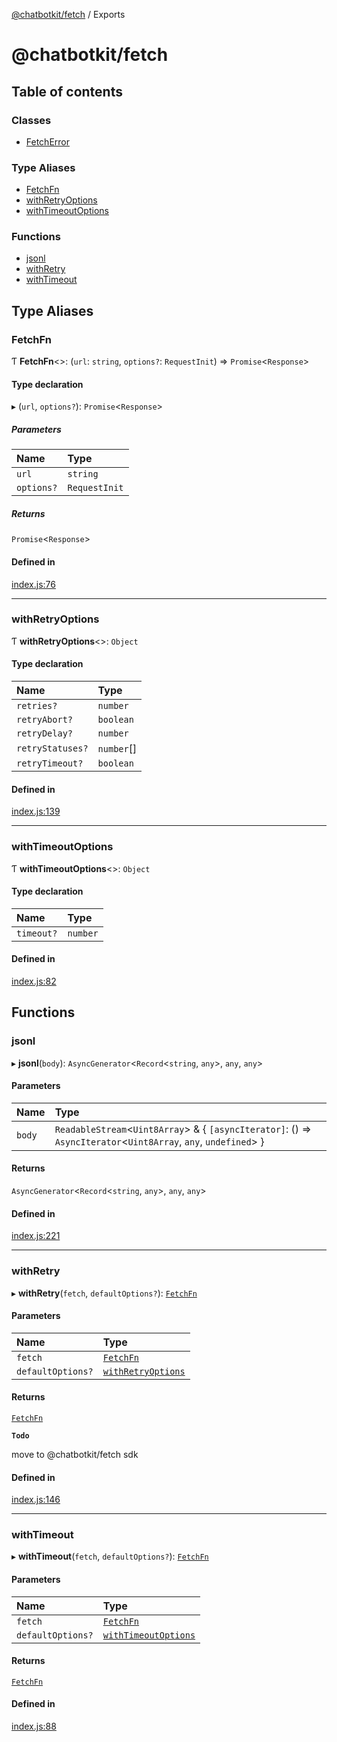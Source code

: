 [@chatbotkit/fetch](README.md) / Exports

# @chatbotkit/fetch

## Table of contents

### Classes

- [FetchError](classes/FetchError.md)

### Type Aliases

- [FetchFn](modules.md#fetchfn)
- [withRetryOptions](modules.md#withretryoptions)
- [withTimeoutOptions](modules.md#withtimeoutoptions)

### Functions

- [jsonl](modules.md#jsonl)
- [withRetry](modules.md#withretry)
- [withTimeout](modules.md#withtimeout)

## Type Aliases

### FetchFn

Ƭ **FetchFn**\<\>: (`url`: `string`, `options?`: `RequestInit`) => `Promise`\<`Response`\>

#### Type declaration

▸ (`url`, `options?`): `Promise`\<`Response`\>

##### Parameters

| Name | Type |
| :------ | :------ |
| `url` | `string` |
| `options?` | `RequestInit` |

##### Returns

`Promise`\<`Response`\>

#### Defined in

[index.js:76](https://github.com/chatbotkit/node-sdk/blob/main/packages/fetch/src/index.js#L76)

___

### withRetryOptions

Ƭ **withRetryOptions**\<\>: `Object`

#### Type declaration

| Name | Type |
| :------ | :------ |
| `retries?` | `number` |
| `retryAbort?` | `boolean` |
| `retryDelay?` | `number` |
| `retryStatuses?` | `number`[] |
| `retryTimeout?` | `boolean` |

#### Defined in

[index.js:139](https://github.com/chatbotkit/node-sdk/blob/main/packages/fetch/src/index.js#L139)

___

### withTimeoutOptions

Ƭ **withTimeoutOptions**\<\>: `Object`

#### Type declaration

| Name | Type |
| :------ | :------ |
| `timeout?` | `number` |

#### Defined in

[index.js:82](https://github.com/chatbotkit/node-sdk/blob/main/packages/fetch/src/index.js#L82)

## Functions

### jsonl

▸ **jsonl**(`body`): `AsyncGenerator`\<`Record`\<`string`, `any`\>, `any`, `any`\>

#### Parameters

| Name | Type |
| :------ | :------ |
| `body` | `ReadableStream`\<`Uint8Array`\> & \{ `[asyncIterator]`: () => `AsyncIterator`\<`Uint8Array`, `any`, `undefined`\>  } |

#### Returns

`AsyncGenerator`\<`Record`\<`string`, `any`\>, `any`, `any`\>

#### Defined in

[index.js:221](https://github.com/chatbotkit/node-sdk/blob/main/packages/fetch/src/index.js#L221)

___

### withRetry

▸ **withRetry**(`fetch`, `defaultOptions?`): [`FetchFn`](modules.md#fetchfn)

#### Parameters

| Name | Type |
| :------ | :------ |
| `fetch` | [`FetchFn`](modules.md#fetchfn) |
| `defaultOptions?` | [`withRetryOptions`](modules.md#withretryoptions) |

#### Returns

[`FetchFn`](modules.md#fetchfn)

**`Todo`**

move to @chatbotkit/fetch sdk

#### Defined in

[index.js:146](https://github.com/chatbotkit/node-sdk/blob/main/packages/fetch/src/index.js#L146)

___

### withTimeout

▸ **withTimeout**(`fetch`, `defaultOptions?`): [`FetchFn`](modules.md#fetchfn)

#### Parameters

| Name | Type |
| :------ | :------ |
| `fetch` | [`FetchFn`](modules.md#fetchfn) |
| `defaultOptions?` | [`withTimeoutOptions`](modules.md#withtimeoutoptions) |

#### Returns

[`FetchFn`](modules.md#fetchfn)

#### Defined in

[index.js:88](https://github.com/chatbotkit/node-sdk/blob/main/packages/fetch/src/index.js#L88)

